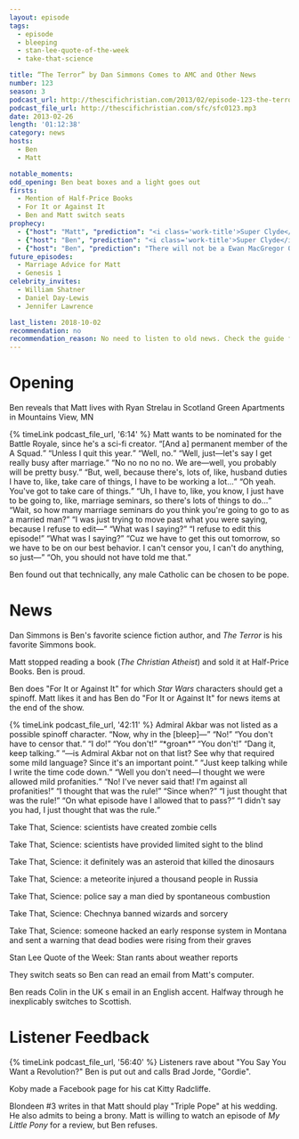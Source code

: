 ```yaml
---
layout: episode
tags:
  - episode
  - bleeping
  - stan-lee-quote-of-the-week
  - take-that-science

title: “The Terror” by Dan Simmons Comes to AMC and Other News
number: 123
season: 3
podcast_url: http://thescifichristian.com/2013/02/episode-123-the-terror-by-dan-simmons-comes-to-amc-and-other-news/
podcast_file_url: http://thescifichristian.com/sfc/sfc0123.mp3
date: 2013-02-26
length: '01:12:38'
category: news
hosts:
  - Ben
  - Matt

notable_moments:
odd_opening: Ben beat boxes and a light goes out
firsts:
  - Mention of Half-Price Books
  - For It or Against It
  - Ben and Matt switch seats
prophecy: 
  - {"host": "Matt", "prediction": "<i class='work-title'>Super Clyde</i> with Rupert Grint will get a full first season", "veracity": false, "comments": ""}
  - {"host": "Ben", "prediction": "<i class='work-title'>Super Clyde</i> with Rupert Grint will not get 6 episodes", "veracity": true, "comments": ""}
  - {"host": "Ben", "prediction": "There will not be a Ewan MacGregor Obi-Wan prequel because Disney wants to distance itself from the prequels", "veracity": true, "comments": "Could still happen"} 
future_episodes:
  - Marriage Advice for Matt
  - Genesis 1
celebrity_invites: 
  - William Shatner
  - Daniel Day-Lewis
  - Jennifer Lawrence

last_listen: 2018-10-02
recommendation: no
recommendation_reason: No need to listen to old news. Check the guide for what's interesting in hindsight.
---
```

# Opening
Ben reveals that Matt lives with Ryan Strelau in Scotland Green Apartments in Mountains View, MN

<div class="quote">
  {% timeLink podcast_file_url, '6:14' %}
  <span class="quote-context is-size-6">Matt wants to be nominated for the Battle Royale, since he's a sci-fi creator.</span>
  <q class="ben">[And a] permanent member of the A Squad.</q>
  <q class="matt">Unless I quit this year.</q>
  <q class="ben">Well, no.</q>
  <q class="matt">Well, just—let's say I get really busy after marriage.</q>
  <q class="ben">No no no no no. We are—well, you probably will be pretty busy.</q>
  <q class="matt">But, well, because there's, lots of, like, husband duties I have to, like, take care of things, I have to be working a lot...</q>
  <q class="ben">Oh yeah. You've got to take care of things.</q>
  <q class="matt">Uh, I have to, like, you know, I just have to be going to, like, marriage seminars, so there's lots of things to do...</q>
  <q class="ben">Wait, so how many marriage seminars do you think you're going to go to as a married man?</q>
  <q class="matt">I was just trying to move past what you were saying, because I refuse to edit—</q>
  <q class="ben">What was I saying?</q>
  <q class="matt">I refuse to edit this episode!</q>
  <q class="ben">What was I saying?</q>
  <q class="matt">Cuz we have to get this out tomorrow, so we have to be on our best behavior. I can't censor you, I can't do anything, so just—</q>
  <q class="ben">Oh, you should not have told me that.</q>
</div>

Ben found out that technically, any male Catholic can be chosen to be pope.



# News 
Dan Simmons is Ben's favorite science fiction author, and <i class="work-title">The Terror</i> is his favorite Simmons book.

Matt stopped reading a book (<i class="work-title">The Christian Atheist</i>) and sold it at Half-Price Books. Ben is proud.

Ben does "For It or Against It" for which <i class="work-title">Star Wars</i> characters should get a spinoff. Matt likes it and has Ben do "For It or Against It" for news items at the end of the show. 

<div class="quote">
  {% timeLink podcast_file_url, '42:11' %}
  <span class="quote-context is-size-6">Admiral Akbar was not listed as a possible spinoff character.</span>
  <q class="ben">Now, why in the [bleep]—</q>
  <q class="matt">No!</q>
  <q class="ben">You don't have to censor that.</q>
  <q class="matt">I do!</q>
  <q class="ben">You don't!</q>
  <q class="matt">*groan*</q>
  <q class="ben">You don't!</q>
  <q class="matt">Dang it, keep talking.</q>
  <q class="ben">—is Admiral Akbar not on that list? See why that required some mild language? Since it's an important point.</q>
  <q class="matt">Just keep talking while I write the time code down.</q>
  <q class="ben">Well you don't need—I thought we were allowed mild profanities.</q>
  <q class="matt">No! I've never said that! I'm against all profanities!</q>
  <q class="ben">I thought that was the rule!</q>
  <q class="matt">Since when?</q>
  <q class="ben">I just thought that was the rule!</q>
  <q class="matt">On what episode have I allowed that to pass?</q>
  <q class="ben">I didn't say you had, I just thought that was the rule.</q>
</div>

Take That, Science: scientists have created zombie cells

Take That, Science: scientists have provided limited sight to the blind

Take That, Science: it definitely was an asteroid that killed the dinosaurs

Take That, Science: a meteorite injured a thousand people in Russia

Take That, Science: police say a man died by spontaneous combustion

Take That, Science: Chechnya banned wizards and sorcery

Take That, Science: someone hacked an early response system in Montana and sent a warning that dead bodies were rising from their graves

Stan Lee Quote of the Week: Stan rants about weather reports

They switch seats so Ben can read an email from Matt's computer. 

Ben reads Colin in the UK s email in an English accent. Halfway through he inexplicably switches to Scottish. 



# Listener Feedback

{% timeLink podcast_file_url, '56:40' %} Listeners rave about "You Say You Want a Revolution?" Ben is put out and calls Brad Jorde, "Gordie".

Koby made a Facebook page for his cat Kitty Radcliffe.

Blondeen #3 writes in that Matt should play "Triple Pope" at his wedding. He also admits to being a brony. Matt is willing to watch an episode of <i class="work-title">My Little Pony</i> for a review, but Ben refuses.